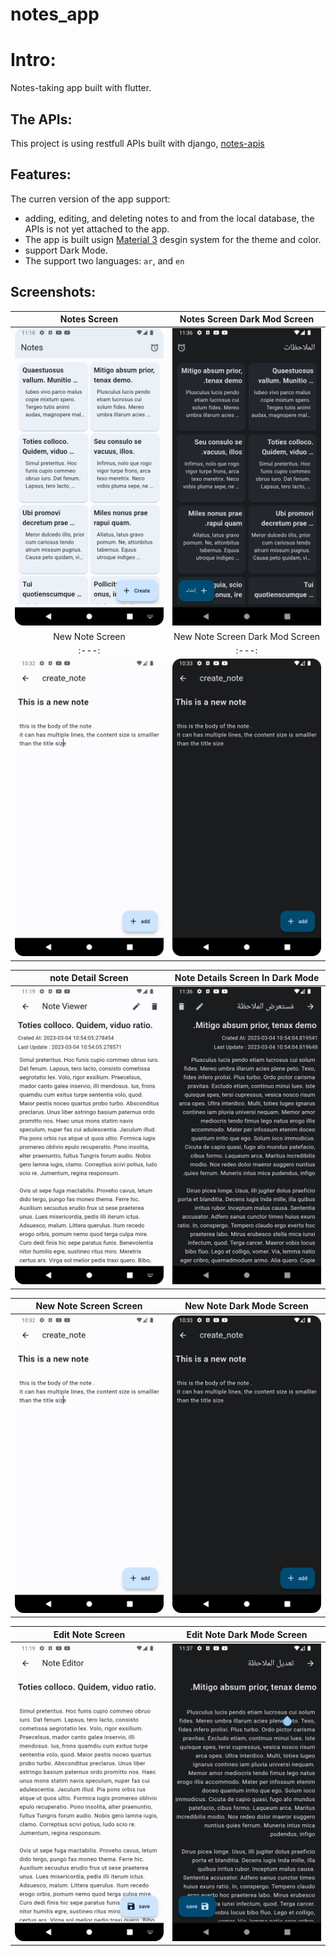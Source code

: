 # notes_app
# Intro:

Notes-taking app built with flutter.

## The APIs:

This project is using restfull APIs built with django, [notes-apis](https://github.com/omer358/Notes-APIs)

## Features:
The curren version of the app support:
  * adding, editing, and deleting notes to and from the local database, the APIs is not yet attached to the app.
  * The app is built usign [Material 3](https://m3.material.io/) desgin system for the theme and color.
  * support Dark Mode.
  * The support two languages: `ar`, and `en`
  
 ## Screenshots:
 | Notes Screen | Notes Screen Dark Mod Screen | 
|    :---:     |     :---:      |  
| <img src="screenshots/notes_list.png" width="300">  | <img src="screenshots/notes_list_dm.png" width="300"> | 
| New Note Screen | New Note Screen Dark Mod Screen | 
|    :---:     |     :---:      |  
| <img src="screenshots/new_note.png" width="300">  | <img src="screenshots/new_note_dm.png" width="300"> | 

| note Detail Screen | Note Details Screen In Dark Mode| 
|    :---:     |     :---:      |  
| <img src="screenshots/note_viewer.png" width="300">   | <img src="screenshots/note_viewer_dm.png" width="300">   |

| New Note Screen Screen | New Note Dark Mode Screen| 
|    :---:     |     :---:      |  
| <img src="screenshots/new_note.png" width="300">   | <img src="screenshots/new_note_dm.png" width="300">   |

| Edit Note Screen | Edit Note Dark Mode Screen| 
|    :---:     |     :---:      |  
| <img src="screenshots/note_editor.png" width="300">   | <img src="screenshots/note_editor_dm.png" width="300">   |


